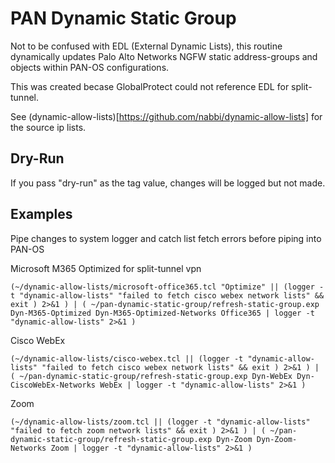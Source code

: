 # PAN Dynamic Static Group

Not to be confused with EDL (External Dynamic Lists), this routine dynamically updates Palo Alto Networks NGFW static address-groups and objects within PAN-OS configurations.

This was created becase GlobalProtect could not reference EDL for split-tunnel.

See (dynamic-allow-lists)[https://github.com/nabbi/dynamic-allow-lists] for the source ip lists.

## Dry-Run

If you pass "dry-run" as the tag value, changes will be logged but not made.

## Examples

Pipe changes to system logger and catch list fetch errors before piping into PAN-OS

Microsoft M365 Optimized for split-tunnel vpn

```shell
(~/dynamic-allow-lists/microsoft-office365.tcl "Optimize" || (logger -t "dynamic-allow-lists" "failed to fetch cisco webex network lists" && exit ) 2>&1 ) | ( ~/pan-dynamic-static-group/refresh-static-group.exp Dyn-M365-Optimized Dyn-M365-Optimized-Networks Office365 | logger -t "dynamic-allow-lists" 2>&1 )
```

Cisco WebEx

```shell
(~/dynamic-allow-lists/cisco-webex.tcl || (logger -t "dynamic-allow-lists" "failed to fetch cisco webex network lists" && exit ) 2>&1 ) | ( ~/pan-dynamic-static-group/refresh-static-group.exp Dyn-WebEx Dyn-CiscoWebEx-Networks WebEx | logger -t "dynamic-allow-lists" 2>&1 )
```

Zoom

```shell
(~/dynamic-allow-lists/zoom.tcl || (logger -t "dynamic-allow-lists" "failed to fetch zoom network lists" && exit ) 2>&1 ) | ( ~/pan-dynamic-static-group/refresh-static-group.exp Dyn-Zoom Dyn-Zoom-Networks Zoom | logger -t "dynamic-allow-lists" 2>&1 )
```
